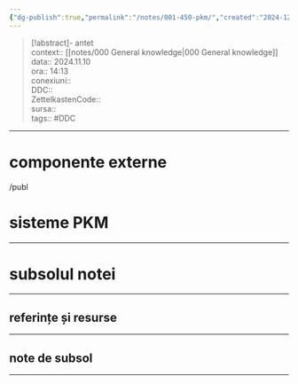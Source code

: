```yaml
---
{"dg-publish":true,"permalink":"/notes/001-450-pkm/","created":"2024-12-28T15:39:10.094+02:00","updated":"2024-12-29T18:40:48.947+02:00"}
---
```


> [!abstract]- antet  
> context:: [[notes/000 General knowledge\|000 General knowledge]] 
> data:: 2024.11.10  
> ora:: 14:13  
> conexiuni::  
> DDC::  
> ZettelkastenCode::  
> sursa::  
> tags:: #DDC    


---

# componente externe  
/publ

# sisteme PKM  

  

---
# subsolul notei
---
## referințe și resurse


---
## note de subsol
---


